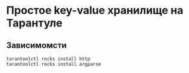 Простое key-value хранилище на Тарантуле
========================================

Зависимомсти
------------

```
tarantoolctl rocks install http
tarantoolctl rocks install argparse
```
